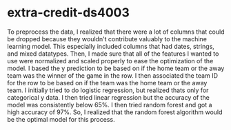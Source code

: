 # extra-credit-ds4003
To preprocess the data, I realized that there were a lot of columns that could be dropped because they wouldn't contribute valuably to the machine learning model. This especially included columns that had dates, strings, and mixed datatypes. Then, I made sure that all of the features I wanted to use were normalized and scaled properly to ease the optimization of the model. I based the y prediction to be based on if the home team or the away team was the winner of the game in the row. I then associated the team ID for the row to be based on if the team was the home team or the away team. I initially tried to do logistic regression, but realized thats only for categorical y data. I then tried linear regression but the accuracy of the model was consistently below 65%. I then tried random forest and got a high accuracy of 97%. So, I realized that the random forest algorithm would be the optimal model for this process.

